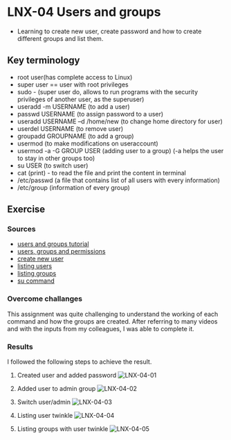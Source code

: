 # LNX-04 Users and groups
- Learning to create new user, create password and how to create different groups and list them.

## Key terminology
- root user(has complete access to Linux)
- super user == user with root privileges
- sudo - (super user do, allows to run programs with the security privileges of another user, as the superuser)
- useradd -m USERNAME (to add a user)
- passwd USERNAME (to assign password to a user)
- useradd USERNAME –d /home/new (to change home directory for user)
- userdel USERNAME (to remove user)
- groupadd GROUPNAME (to add a group)
- usermod (to make modifications on useraccount)
- usermod -a -G GROUP USER (adding user to a group) (-a helps the user to stay in other groups too)
- su USER (to switch user)
- cat (print) - to read the file and print the content in terminal
- /etc/passwd (a file that contains list of all users with every information)
- /etc/group (information of every group) 


## Exercise

### Sources
- [users and groups tutorial](https://www.youtube.com/watch?v=mofySWmEuL4)
- [users, groups and permissions](https://medium.com/codex/users-groups-and-permissions-in-linux-93895ae57d93)
- [create new user](https://www.w3cschoool.com/linux-create-user)
- [listing users](https://linuxize.com/post/how-to-list-users-in-linux/)
- [listing groups](https://linuxhint.com/list-all-groups-linux/)
- [su command](https://linuxize.com/post/su-command-in-linux/)

### Overcome challanges
This assignment was quite challenging to understand the working of each command and how the groups are created. After referring to many videos and with the inputs from my colleagues, I was able to complete it.

### Results

I followed the following steps to achieve the result.

1. Created user and added password
![LNX-04-01](../../../00_includes/DAY3_LINUX/LNX-04/LNX-04-01.png)

2. Added user to admin group
![LNX-04-02](../../../00_includes/DAY3_LINUX/LNX-04/LNX-04-02.png)

3. Switch user/admin
![LNX-04-03](../../../00_includes/DAY3_LINUX/LNX-04/LNX-04-03.png)

4. Listing user twinkle
![LNX-04-04](../../../00_includes/DAY3_LINUX/LNX-04/LNX-04-04.png)

5. Listing groups with user twinkle
![LNX-04-05](../../../00_includes/DAY3_LINUX/LNX-04/LNX-04-05.png)




